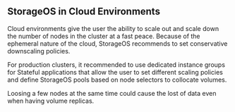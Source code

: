 ## StorageOS in Cloud Environments

Cloud environments give the user the ability to scale out and scale down the
number of nodes in the cluster at a fast peace. Because of the ephemeral nature
of the cloud, StorageOS recommends to set conservative downscaling policies.

For production clusters, it recommended to use dedicated instance groups for
Stateful applications that allow the user to set different scaling policies and
define StorageOS pools based on node selectors to collocate volumes.

Loosing a few nodes at the same time could cause the lost of data even when
having volume replicas.
